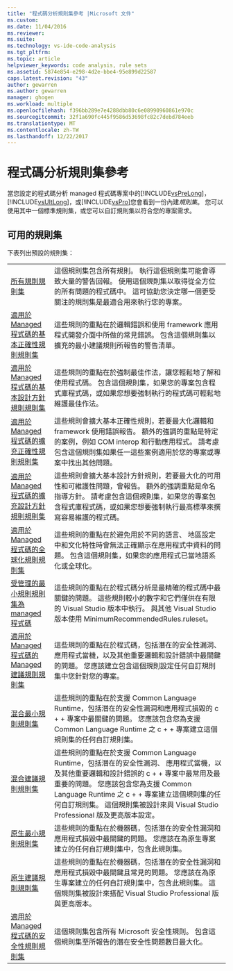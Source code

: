 ```yaml
---
title: "程式碼分析規則集參考 |Microsoft 文件"
ms.custom: 
ms.date: 11/04/2016
ms.reviewer: 
ms.suite: 
ms.technology: vs-ide-code-analysis
ms.tgt_pltfrm: 
ms.topic: article
helpviewer_keywords: code analysis, rule sets
ms.assetid: 5874e854-e298-4d2e-bbe4-95e899d22587
caps.latest.revision: "43"
author: gewarren
ms.author: gewarren
manager: ghogen
ms.workload: multiple
ms.openlocfilehash: f396bb289e7e4288dbb80c6e08990960861e970c
ms.sourcegitcommit: 32f1a690fc445f9586d53698fc82c7debd784eeb
ms.translationtype: MT
ms.contentlocale: zh-TW
ms.lasthandoff: 12/22/2017
---
```

# <a name="code-analysis-rule-set-reference"></a>程式碼分析規則集參考
當您設定的程式碼分析 managed 程式碼專案中的[!INCLUDE[vsPreLong](../code-quality/includes/vsprelong_md.md)]， [!INCLUDE[vsUltLong](../code-quality/includes/vsultlong_md.md)]，或[!INCLUDE[vsPro](../code-quality/includes/vspro_md.md)]您會看到一份內建*規則集*。 您可以使用其中一個標準規則集，或您可以自訂規則集以符合您的專案需求。  
  
## <a name="available-rule-sets"></a>可用的規則集  
 下表列出預設的規則集：  
  
|||  
|-|-|  
|[所有規則規則集](../code-quality/all-rules-rule-set.md)|這個規則集包含所有規則。 執行這個規則集可能會導致大量的警告回報。 使用這個規則集以取得從全方位的所有問題的程式碼中。 這可協助您決定哪一個更受關注的規則集是最適合用來執行您的專案。|  
|[適用於 Managed 程式碼的基本正確性規則規則集](../code-quality/basic-correctness-rules-rule-set-for-managed-code.md)|這些規則的重點在於邏輯錯誤和使用 framework 應用程式開發介面中所做的常見錯誤。 包含這個規則集以擴充的最小建議規則所報告的警告清單。|  
|[適用於 Managed 程式碼的基本設計方針規則規則集](../code-quality/basic-design-guideline-rules-rule-set-for-managed-code.md)|這些規則的重點在於強制最佳作法，讓您輕鬆地了解和使用程式碼。 包含這個規則集，如果您的專案包含程式庫程式碼，或如果您想要強制執行的程式碼可輕鬆地維護最佳作法。|  
|[適用於 Managed 程式碼的擴充正確性規則規則集](../code-quality/extended-correctness-rules-rule-set-for-managed-code.md)|這些規則會擴大基本正確性規則，若要最大化邏輯和 framework 使用錯誤報告。 額外的強調的重點是特定的案例，例如 COM interop 和行動應用程式。 請考慮包含這個規則集如果任一這些案例適用於您的專案或專案中找出其他問題。|  
|[適用於 Managed 程式碼的擴充設計方針規則規則集](../code-quality/extended-design-guidelines-rules-rule-set-for-managed-code.md)|這些規則會擴大基本設計方針規則，若要最大化的可用性和可維護性問題，會報告。 額外的強調重點是命名指導方針。 請考慮包含這個規則集，如果您的專案包含程式庫程式碼，或如果您想要強制執行最高標準來撰寫容易維護的程式碼。|  
|[適用於 Managed 程式碼的全球化規則規則集](../code-quality/globalization-rules-rule-set-for-managed-code.md)|這些規則的重點在於避免用於不同的語言、 地區設定中和文化特性時會無法正確顯示在應用程式中資料的問題。 包含這個規則集，如果您的應用程式已當地語系化或全球化。|  
|[受管理的最小規則規則集為 managed 程式碼](../code-quality/managed-minimun-rules-rule-set-for-managed-code.md)|這些規則的重點在於程式碼分析是最精確的程式碼中最關鍵的問題。  這些規則較小的數字和它們僅供在有限的 Visual Studio 版本中執行。  與其他 Visual Studio 版本使用 MinimumRecommendedRules.ruleset。|  
|[適用於 Managed 程式碼的 Managed 建議規則規則集](../code-quality/managed-recommended-rules-rule-set-for-managed-code.md)|這些規則的重點在於程式碼，包括潛在的安全性漏洞、 應用程式當機，以及其他重要邏輯和設計錯誤中最關鍵的問題。 您應該建立包含這個規則設定任何自訂規則集中您針對您的專案。|  
|[混合最小規則規則集](../code-quality/mixed-minimum-rules-rule-set.md)|這些規則的重點在於支援 Common Language Runtime，包括潛在的安全性漏洞和應用程式損毀的 c + + 專案中最關鍵的問題。 您應該包含您為支援 Common Language Runtime 之 c + + 專案建立這個規則集的任何自訂規則集。|  
|[混合建議規則規則集](../code-quality/mixed-recommended-rules-rule-set.md)|這些規則的重點在於支援 Common Language Runtime，包括潛在的安全性漏洞、 應用程式當機，以及其他重要邏輯和設計錯誤的 c + + 專案中最常用及最重要的問題。 您應該包含您為支援 Common Language Runtime 之 c + + 專案建立這個規則集的任何自訂規則集。  這個規則集被設計來與 Visual Studio Professional 版及更高版本設定。|  
|[原生最小規則規則集](../code-quality/native-minimum-rules-rule-set.md)|這些規則的重點在於機器碼，包括潛在的安全性漏洞和應用程式損毀中最關鍵的問題。 您應該在為原生專案建立的任何自訂規則集中，包含此規則集。|  
|[原生建議規則規則集](../code-quality/native-recommended-rules-rule-set.md)|這些規則的重點在於機器碼，包括潛在的安全性漏洞和應用程式損毀中最關鍵且常見的問題。  您應該在為原生專案建立的任何自訂規則集中，包含此規則集。  這個規則集被設計來搭配 Visual Studio Professional 版與更高版本。|  
|[適用於 Managed 程式碼的安全性規則規則集](../code-quality/security-rules-rule-set-for-managed-code.md)|這個規則集包含所有 Microsoft 安全性規則。 包含這個規則集至所報告的潛在安全性問題數目最大化。|
